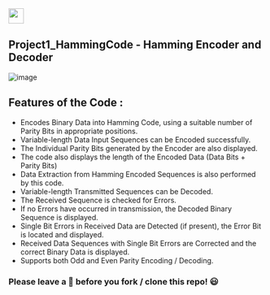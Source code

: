 <img src="https://img.shields.io/badge/-C++-050F2C?style=for-the-badge&logo=c%2B%2B&logoColor=white" height="30">

## Project1_HammingCode - Hamming Encoder and Decoder

![image](https://user-images.githubusercontent.com/71541429/128601631-85bc3b18-0cd5-4f91-b5bc-c656f359e9bb.jpeg)

## Features of the Code :
* Encodes Binary Data into Hamming Code, using a suitable number of Parity Bits in appropriate positions.
* Variable-length Data Input Sequences can be Encoded successfully.
* The Individual Parity Bits generated by the Encoder are also displayed.
* The code also displays the length of the Encoded Data (Data Bits + Parity Bits)
* Data Extraction from Hamming Encoded Sequences is also performed by this code.
* Variable-length Transmitted Sequences can be Decoded.
* The Received Sequence is checked for Errors.
* If no Errors have occurred in transmission, the Decoded Binary Sequence is displayed.
* Single Bit Errors in Received Data are Detected (if present), the Error Bit is located and displayed.
* Received Data Sequences with Single Bit Errors are Corrected and the correct Binary Data is displayed.
* Supports both Odd and Even Parity Encoding / Decoding.

### Please leave a 🌟 before you fork / clone this repo! 😃
